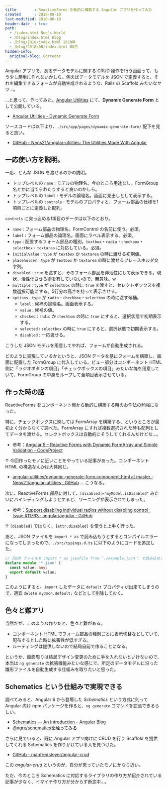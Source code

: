 ```yaml
---
title        : ReactiveForms を動的に構築する Angular アプリを作ってみた
created      : 2018-08-10
last-modified: 2018-08-10
header-date  : true
path:
  - /index.html Neo's World
  - /blog/index.html Blog
  - /blog/2018/index.html 2018年
  - /blog/2018/08/index.html 08月
hidden-info:
  original-blog: Corredor
---
```


Angular アプリで、あるデータモデルに関する CRUD 操作を行う画面って、もう少し簡単に作れないかしら。例えばデータモデルを JSON で定義すると、それを編集できるフォームが自動生成されるような、Rails の Scaffold みたいなヤツ…。

…と思って、作ってみた。[Angular Utilities](https://neos21.github.io/angular-utilities/) にて、**Dynamic Generate Form** として公開している。

- [Angular Utilities - Dynamic Generate Form](https://neos21.github.io/angular-utilities/dynamic-generate-form)

ソースコードは以下より、`./src/app/pages/dynamic-generate-form/` 配下を見ると良い。

- [GitHub - Neos21/angular-utilities: The Utilities Made With Angular](https://github.com/Neos21/angular-utilities)

## 一応使い方を説明。

一応、どんな JSON を渡せるのかの説明。

- トップレベルの `name` : モデルの物理名。今のところ用途なし。FormGroup 名とかに当てられたりすると良いのかしら。
- トップレベルの `label` : モデルの論理名。画面に見出しとして表示する。
- トップレベルの `controls` : モデルのプロパティと、フォーム部品の仕様を1項目ごとに定義した配列。

`controls` に突っ込める1項目のデータは以下のとおり。

- `name` : フォーム部品の物理名。FormControl の名前に使う。必須。
- `label` : フォーム部品の論理名。画面にラベル表示する。必須。
- `type` : 配置するフォーム部品の種別。`textbox`・`radio`・`checkbox`・`selectbox`・`textarea` に対応している。必須。
- `initialValue` : `type` が `textbox` か `textarea` の時に渡せる初期値。
- `placeholder` : `type` が `textbox` か `textarea` の時に渡せるプレースホルダ文字列。
- `disabled` : `true` を渡すと、そのフォーム部品を非活性にして表示できる。現状、活性化させる術を有していないので、無意味。w
- `multiple` : `type` が `selectbox` の時に `true` を渡すと、セレクトボックスを複数選択可能にする。5行分の高さを持って表示させる。
- `options` : `type` が `radio`・`checkbox`・`selectbox` の時に渡す候補。
  - `label` : 候補の論理名。画面表示する。
  - `value` : 候補の値。
  - `checked` : `radio` か `checkbox` の時に `true` にすると、選択状態で初期表示する。
  - `selected` : `selectbox` の時に `true` にすると、選択状態で初期表示する。
  - `disabled` : 一応渡せる。

こうした JSON モデルを用意してやれば、フォームが自動生成される。

どのように実現しているかというと、JSON データを基にフォームを構築し、画面に配置した FormGroup に代入している。ビュー部分はコンポーネント HTML 側に「ラジオボタンの項目」「チェックボックスの項目」みたいな塊を用意していて、FormGroup の中身をループして全項目表示させている。

## 作った時の話

ReactiveForms をコンポーネント側から動的に構築する時のお作法の勉強になった。

特に、チェックボックスに関しては FormArray を構築する、というところが最初よく分からなくて調べた。FormArray にすれば複数選択された時も配列としてデータを渡せる。セレクトボックスは自動的にそうしてくれるんだけどな…。

- 参考：[Angular 5 – Reactive Forms with Dynamic FormArray and Simple Validation - CodeProject](https://www.codeproject.com/Articles/1239744/Angular-Reactive-Forms-with-Dynamic-FormArray-and)

↑ 今回作ったモノに近いことをやっている記事があった。コンポーネント HTML の構造なんかは大体同じ。

- [angular-utilities/dynamic-generate-form.component.html at master · Neos21/angular-utilities · GitHub](https://github.com/Neos21/angular-utilities/blob/master/src/app/pages/dynamic-generate-form/dynamic-generate-form/dynamic-generate-form.component.html) … こうなる。

次に、ReactiveForms 部品に対して、`[disabled]="myModel.isDisabled"` みたいにバインディングしようとすると、ワーニングが表示されてしまった。

- 参考：[Support disabling individual radios without disabling control · Issue #11763 · angular/angular · GitHub](https://github.com/angular/angular/issues/11763)

↑ `[disabled]` ではなく、`[attr.disabled]` を使うと上手く行った。

あと、JSON ファイルを `import * as` で読み込もうとするとコンパイルエラーになってしまったので、`./src/typings.d.ts` に以下のようにコードを追加した。

```typescript
// JSON ファイルを import * as jsonFile from './example.json'; で読み込めるようにするため定義
declare module '*.json' {
  const value: any;
  export default value;
}
```

このようにすると、`import` したデータに `default` プロパティが出来てしまうので、適宜 `delete myJson.default;` などとして削除しておく。

## 色々と難アリ

当然だが、このような作りだと、色々と難がある。

- コンポーネント HTML でフォーム部品の種別ごとに表示切替などしていて、配布するとした時に拡張性が低すぎる。
- ルーティングは提供しないので結局自前で作ることになる。

というか、画面周りは結局デザイン変更のために手を入れないといけないので、本当は `ng generate` の拡張機能みたいな感じで、所定のデータモデルに沿った雛形ファイルを自動生成する仕組みを取りたいと思った。

## Schematics という仕組みで実現できる

調べてみると、Angular 6 から登場した *Schematics* という方式に則って Angular 向け npm パッケージを作ると、`ng generate` コマンドを拡張できるらしい。

- [Schematics — An Introduction – Angular Blog](https://blog.angular.io/schematics-an-introduction-dc1dfbc2a2b2)
- [@ngrx/schematicsを触ってみる](https://qiita.com/musou1500/items/8003c4a3f2b2e80d919f)

さらに見ていると、既に Angular アプリ向けに CRUD を行う Scaffold を提供してくれる Schematics を作りかけている人を見つけた。

- [GitHub - manfredsteyer/angular-crud](https://github.com/manfredsteyer/angular-crud)

この *angular-crud* というのが、自分が思っていたモノにかなり近い。

ただ、今のところ Schematics に対応するライブラリの作り方が紹介されている記事が少なく、イマイチ作り方が分からず断念中…。
